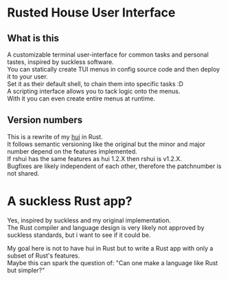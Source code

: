 # Rusted House User Interface

## What is this

A customizable terminal user-interface for common tasks and personal tastes,
inspired by suckless software.  
You can statically create TUI menus in config source code and then deploy it to
your user.  
Set it as their default shell, to chain them into specific tasks :D  
A scripting interface allows you to tack logic onto the menus.  
With it you can even create entire menus at runtime.  

## Version numbers

This is a rewrite of my [hui](https://github.com/SchokiCoder/hui) in Rust.  
It follows semantic versioning like the original but the minor and major number
depend on the features implemented.  
If rshui has the same features as hui 1.2.X then rshui is v1.2.X.  
Bugfixes are likely independent of each other, therefore the patchnumber is not
shared.  

# A suckless Rust app?

Yes, inspired by suckless and my original implementation.  
The Rust compiler and language design is very likely not approved by suckless
standards, but i want to see if it could be.  
  
My goal here is not to have hui in Rust but to write a Rust app with only a
subset of Rust's features.  
Maybe this can spark the question of: "Can one make a language like Rust but
simpler?"  
